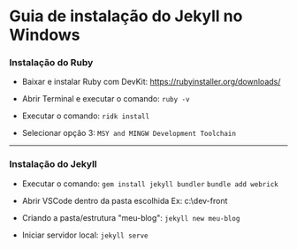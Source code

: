 # Guia de instalação do Jekyll no Windows

### Instalação do Ruby

- Baixar e instalar Ruby com DevKit:
  https://rubyinstaller.org/downloads/

- Abrir Terminal e executar o comando:
`ruby -v`

- Executar o comando:
`ridk install`

- Selecionar opção 3: 
`MSY and MINGW Development Toolchain`

---

###  Instalação do Jekyll

- Executar o comando:
`gem install jekyll bundler`
`bundle add webrick`

- Abrir VSCode dentro da pasta escolhida
Ex: c:\dev-front

- Criando a pasta/estrutura "meu-blog":
`jekyll new meu-blog`

- Iniciar servidor local:
`jekyll serve`
